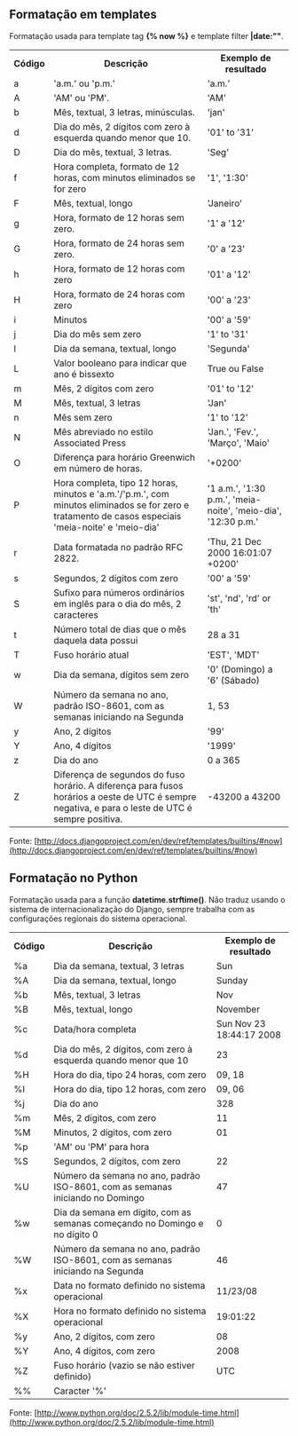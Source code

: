 ## Formatação em templates

Formatação usada para template tag **{% now %}** e template filter **|date:""**.

<div class="tabela"><table>
<tr><th>Código</th><th>Descrição</th><th>Exemplo de resultado</th></tr>
<tr><td>a</td><td>'a.m.' ou 'p.m.'</td><td>'a.m.'</td></tr>
<tr><td>A</td><td>'AM' ou 'PM'.</td><td>'AM'</td></tr>
<tr><td>b</td><td>Mês, textual, 3 letras, minúsculas.</td><td>'jan'</td></tr>
<tr><td>d</td><td>Dia do mês, 2 dígitos com zero à esquerda quando menor que 10.</td><td>'01' to '31'</td></tr>
<tr><td>D</td><td>Dia do mês, textual, 3 letras.</td><td>'Seg'</td></tr>
<tr><td>f</td><td>Hora completa, formato de 12 horas, com minutos eliminados se for zero</td><td>'1', '1:30'</td></tr>
<tr><td>F</td><td>Mês, textual, longo</td><td>'Janeiro'</td></tr>
<tr><td>g</td><td>Hora, formato de 12 horas sem zero.</td><td>'1' a '12'</td></tr>
<tr><td>G</td><td>Hora, formato de 24 horas sem zero.</td><td>'0' a '23'</td></tr>
<tr><td>h</td><td>Hora, formato de 12 horas com zero</td><td>'01' a '12'</td></tr>
<tr><td>H</td><td>Hora, formato de 24 horas com zero</td><td>'00' a '23'</td></tr>
<tr><td>i</td><td>Minutos</td><td>'00' a '59'</td></tr>
<tr><td>j</td><td>Dia do mês sem zero</td><td>'1' to '31'</td></tr>
<tr><td>l</td><td>Dia da semana, textual, longo</td><td>'Segunda'</td></tr>
<tr><td>L</td><td>Valor booleano para indicar que ano é bissexto</td><td>True ou False</td></tr>
<tr><td>m</td><td>Mês, 2 dígitos com zero</td><td>'01' to '12'</td></tr>
<tr><td>M</td><td>Mês, textual, 3 letras</td><td>'Jan'</td></tr>
<tr><td>n</td><td>Mês sem zero</td><td>'1' to '12'</td></tr>
<tr><td>N</td><td>Mês abreviado no estilo Associated Press</td><td>'Jan.', 'Fev.', 'Março', 'Maio'</td></tr>
<tr><td>O</td><td>Diferença para horário Greenwich em número de horas.</td><td>'+0200'</td></tr>
<tr><td>P</td><td>Hora completa, tipo 12 horas, minutos e 'a.m.'/'p.m.', com minutos eliminados se for zero e tratamento de casos especiais 'meia-noite' e 'meio-dia'</td><td>'1 a.m.', '1:30 p.m.', 'meia-noite', 'meio-dia', '12:30 p.m.'</td></tr>
<tr><td>r</td><td>Data formatada no padrão RFC 2822.</td><td>'Thu, 21 Dec 2000 16:01:07 +0200'</td></tr>
<tr><td>s</td><td>Segundos, 2 dígitos com zero</td><td>'00' a '59'</td></tr>
<tr><td>S</td><td>Sufixo para números ordinários em inglês para o dia do mês, 2 caracteres</td><td>'st', 'nd', 'rd' or 'th'</td></tr>
<tr><td>t</td><td>Número total de dias que o mês daquela data possui</td><td>28 a 31</td></tr>
<tr><td>T</td><td>Fuso horário atual</td><td>'EST', 'MDT'</td></tr>
<tr><td>w</td><td>Dia da semana, dígitos sem zero</td><td>'0' (Domingo) a '6' (Sábado)</td></tr>
<tr><td>W</td><td>Número da semana no ano, padrão ISO-8601, com as semanas iniciando na Segunda</td><td>1, 53</td></tr>
<tr><td>y</td><td>Ano, 2 dígitos</td><td>'99'</td></tr>
<tr><td>Y</td><td>Ano, 4 dígitos</td><td>'1999'</td></tr>
<tr><td>z</td><td>Dia do ano</td><td>0 a 365</td></tr>
<tr><td>Z</td><td>Diferença de segundos do fuso horário. A diferença para fusos horários a oeste de UTC é sempre negativa, e para o leste de UTC é sempre positiva.</td><td>-43200 a 43200</td></tr>
</table></div>

Fonte: [http://docs.djangoproject.com/en/dev/ref/templates/builtins/#now](http://docs.djangoproject.com/en/dev/ref/templates/builtins/#now)

## Formatação no Python

Formatação usada para a função **datetime.strftime()**. Não traduz usando o sistema de internacionalização do Django, sempre trabalha com as configurações regionais do sistema operacional.

<div class="tabela"><table>
<tr><th>Código</th><th>Descrição</th><th>Exemplo de resultado</th></tr>
<tr><td>%a</td><td>Dia da semana, textual, 3 letras</td><td>Sun</td></tr>
<tr><td>%A</td><td>Dia da semana, textual, longo</td><td>Sunday</td></tr>
<tr><td>%b</td><td>Mês, textual, 3 letras</td><td>Nov</td></tr>
<tr><td>%B</td><td>Mês, textual, longo</td><td>November</td></tr>
<tr><td>%c</td><td>Data/hora completa</td><td>Sun Nov 23 18:44:17 2008</td></tr>
<tr><td>%d</td><td>Dia do mês, 2 dígitos, com zero à esquerda quando menor que 10</td><td>23</td></tr>
<tr><td>%H</td><td>Hora do dia, tipo 24 horas, com zero</td><td>09, 18</td></tr>
<tr><td>%I</td><td>Hora do dia, tipo 12 horas, com zero</td><td>09, 06</td></tr>
<tr><td>%j</td><td>Dia do ano</td><td>328</td></tr>
<tr><td>%m</td><td>Mês, 2 dígitos, com zero</td><td>11</td></tr>
<tr><td>%M</td><td>Minutos, 2 dígitos, com zero</td><td>01</td></tr>
<tr><td>%p</td><td>'AM' ou 'PM' para hora</td><td>&nbsp;</td></tr>
<tr><td>%S</td><td>Segundos, 2 dígitos, com zero</td><td>22</td></tr>
<tr><td>%U</td><td>Número da semana no ano, padrão ISO-8601, com as semanas iniciando no Domingo</td><td>47</td></tr>
<tr><td>%w</td><td>Dia da semana em dígito, com as semanas começando no Domingo e no dígito 0</td><td>0</td></tr>
<tr><td>%W</td><td>Número da semana no ano, padrão ISO-8601, com as semanas iniciando na Segunda</td><td>46</td></tr>
<tr><td>%x</td><td>Data no formato definido no sistema operacional</td><td>11/23/08</td></tr>
<tr><td>%X</td><td>Hora no formato definido no sistema operacional</td><td>19:01:22</td></tr>
<tr><td>%y</td><td>Ano, 2 dígitos, com zero</td><td>08</td></tr>
<tr><td>%Y</td><td>Ano, 4 dígitos, com zero</td><td>2008</td></tr>
<tr><td>%Z</td><td>Fuso horário (vazio se não estiver definido)</td><td>UTC</td></tr>
<tr><td>%%</td><td>Caracter '%'</td><td>&nbsp;</td></tr>
</table></div>

Fonte: [http://www.python.org/doc/2.5.2/lib/module-time.html](http://www.python.org/doc/2.5.2/lib/module-time.html)

